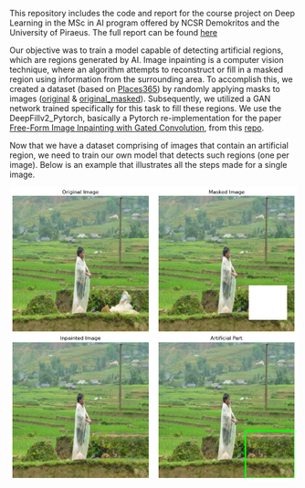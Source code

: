 This repository includes the code and report for the course project on Deep Learning in the MSc in AI program offered by NCSR Demokritos and the University of Piraeus. The full report can be found [here](Classification___Localization_of_Inpainted_Regions.pdf)

Our objective was to train a model capable of detecting artificial regions, which are regions generated by AI. Image inpainting is a computer vision technique, where an algorithm attempts to reconstruct or fill in a masked region using information from the surrounding area. To accomplish this, we created a dataset (based on [Places365](http://places2.csail.mit.edu/download.html)) by randomly applying masks to images ([original](Data%20Samples/original/) & [original_masked](Data%20Samples/original_masked/)). Subsequently, we utilized a GAN network trained specifically for this task to fill these regions. We use the DeepFillv2_Pytorch, basically a Pytorch re-implementation for the paper [Free-Form Image Inpainting with Gated Convolution](https://arxiv.org/abs/1806.03589), from this [repo](https://github.com/csqiangwen/DeepFillv2_Pytorch#readme). <br>

Now that we have a dataset comprising of images that contain an artificial region, we need to train our own model that detects such regions (one per image). Below is an example that illustrates all the steps made for a single image. 

![Full process](Data%20Samples/full.png)


 

